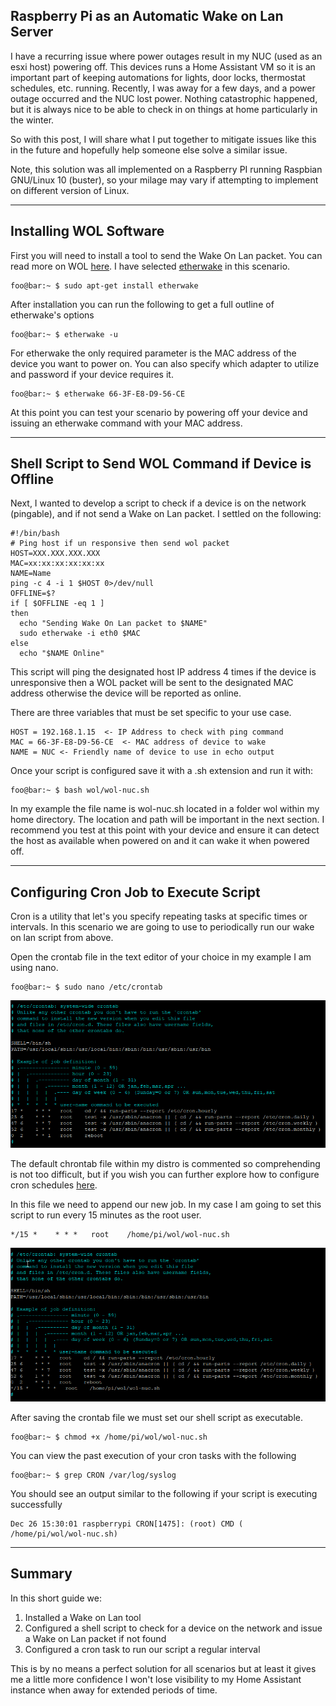 ## Raspberry Pi as an Automatic Wake on Lan Server

I have a recurring issue where power outages result in my NUC (used as an esxi host) powering off.  This devices runs a Home Assistant VM so it is an important part of keeping automations for lights, door locks, thermostat schedules, etc. running. Recently, I was away for a few days, and a power outage occurred and the NUC lost power.  Nothing catastrophic happened, but it is always nice to be able to check in on things at home particularly in the winter. 

So with this post, I will share what I put together to mitigate issues like this in the future and hopefully help someone else solve a similar issue.

Note, this solution was all implemented on a Raspberry PI running Raspbian GNU/Linux 10 (buster), so your milage may vary if attempting to implement on different version of Linux.

---

## Installing WOL Software

First you will need to install a tool to send the Wake On Lan packet. You can read more on WOL [here](https://en.wikipedia.org/wiki/Wake-on-LAN). I have selected [etherwake](https://manpages.debian.org/buster/etherwake/etherwake.8.en.html) in this scenario.  

```console
foo@bar:~ $ sudo apt-get install etherwake
```

After installation you can run the following to get a full outline of etherwake's options

```console
foo@bar:~ $ etherwake -u
```

For etherwake the only required parameter is the MAC address of the device you want to power on.  You can also specify which adapter to utilize and password if your device requires it. 

```console
foo@bar:~ $ etherwake 66-3F-E8-D9-56-CE
```

At this point you can test your scenario by powering off your device and issuing an etherwake command with your MAC address.

---

## Shell Script to Send WOL Command if Device is Offline  

Next, I wanted to develop a script to check if a device is on the network (pingable), and if not send a Wake on Lan packet.  I settled on the following:

```console
#!/bin/bash
# Ping host if un responsive then send wol packet
HOST=XXX.XXX.XXX.XXX
MAC=xx:xx:xx:xx:xx:xx
NAME=Name
ping -c 4 -i 1 $HOST 0>/dev/null
OFFLINE=$?
if [ $OFFLINE -eq 1 ]
then
  echo "Sending Wake On Lan packet to $NAME"
  sudo etherwake -i eth0 $MAC
else
  echo "$NAME Online"
```

This script will ping the designated host IP address 4 times if the device is unresponsive then a WOL packet will be sent to the designated MAC address otherwise the device will be reported as online. 

There are three variables that must be set specific to your use case. 

```console
HOST = 192.168.1.15  <- IP Address to check with ping command
MAC = 66-3F-E8-D9-56-CE  <- MAC address of device to wake
NAME = NUC <- Friendly name of device to use in echo output
```

Once your script is configured save it with a .sh extension and run it with:
```console
foo@bar:~ $ bash wol/wol-nuc.sh
```
In my example the file name is wol-nuc.sh located in a folder wol within my home directory.  The location and path will be important in the next section. I recommend you test at this point with your device and ensure it can detect the host as available when powered on and it can wake it when powered off.  

---
## Configuring Cron Job to Execute Script
Cron is a utility that let's you specify repeating tasks at specific times or intervals.  In this scenario we are going to use to periodically run our wake on lan script from above.

Open the crontab file in the text editor of your choice in my example I am using nano.
```console
foo@bar:~ $ sudo nano /etc/crontab
```
![Cron Definition Before modification](/img/raspiwol/crondefbefore.png)

The default chrontab file within my distro is commented so comprehending is not too difficult, but if you wish you can further explore how to configure cron schedules [here](https://crontab.guru/examples.html). 

In this file we need to append our new job. In my case I am going to set this script to run every 15 minutes as the root user. 
```console
*/15 *    * * *   root    /home/pi/wol/wol-nuc.sh
```
![Cron Definition After modification](/img/raspiwol/crondefafter.png)

After saving the crontab file we must set our shell script as executable.
```console
foo@bar:~ $ chmod +x /home/pi/wol/wol-nuc.sh
```

You can view the past execution of your cron tasks with the following

```console
foo@bar:~ $ grep CRON /var/log/syslog
```
You should see an output similar to the following if your script is executing successfully
```console
Dec 26 15:30:01 raspberrypi CRON[1475]: (root) CMD (   /home/pi/wol/wol-nuc.sh)
```
---
## Summary
In this short guide we:
1. Installed a Wake on Lan tool 
2. Configured a shell script to check for a device on the network and issue a Wake on Lan packet if not found
3. Configured a cron task to run our script a regular interval

This is by no means a perfect solution for all scenarios but at least it gives me a little more confidence I won't lose visibility to my Home Assistant instance when away for extended periods of time. 